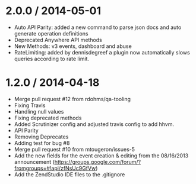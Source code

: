 2.0.0 / 2014-05-01
==================
 * Auto API Parity: added a new command to parse json docs and auto generate operation definitions
 * Deprecated Anywhere API methods
 * New Methods: v3 events, dashboard and abuse
 * RateLimiting: added by dennisdegreef a plugin now automatically slows queries according to rate limit.

1.2.0 / 2014-04-18 
==================

 * Merge pull request #12 from rdohms/qa-tooling
 * Fixing Travis
 * Handling null values
 * Fixing deprecated methods
 * Added Scrutinizer config and adjusted travis config to add hhvm.
 * API Parity
 * Removing Deprecates
 * Adding test for bug #8
 * Merge pull request #10 from mtougeron/issues-5
 * Add the new fields for the event creation & editing from the 08/16/2013 announcement (https://groups.google.com/forum/?fromgroups=#!api/zfNsUc9GfVw)
 * Add the ZendStudio IDE files to the .gitignore

